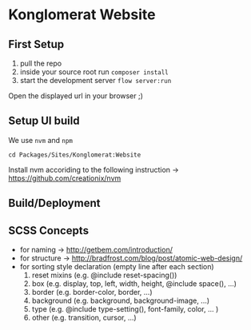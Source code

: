 # Konglomerat Website

## First Setup

1. pull the repo
2. inside your source root run `composer install`
3. start the development server `flow server:run`

Open the displayed url in your browser ;)

## Setup UI build

We use `nvm` and `npm`

`cd Packages/Sites/Konglomerat:Website`

Install nvm accoriding to the following instruction -> https://github.com/creationix/nvm


## Build/Deployment


## SCSS Concepts

* for naming -> http://getbem.com/introduction/
* for structure -> http://bradfrost.com/blog/post/atomic-web-design/
* for sorting style declaration (empty line after each section)
	1. reset mixins (e.g. @include reset-spacing())
	2. box (e.g. display, top, left, width, height, @include space(), ...)
	3. border (e.g. border-color, border, ...)
	4. background (e.g. background, background-image, ...)
	5. type (e.g. @include type-setting(), font-family, color, ... )
	6. other (e.g. transition, cursor, ...)